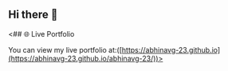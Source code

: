 ## Hi there 👋

<## 🌐 Live Portfolio

You can view my live portfolio at:([https://abhinavg-23.github.io](https://abhinavg-23.github.io/abhinavg-23/))>
